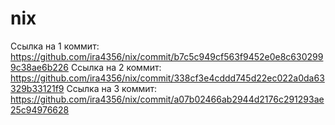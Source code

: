 # nix
Ссылка на 1 коммит: https://github.com/ira4356/nix/commit/b7c5c949cf563f9452e0e8c6302999c38ae6b226
Ссылка на 2 коммит: https://github.com/ira4356/nix/commit/338cf3e4cddd745d22ec022a0da63329b33121f9
Ссылка на 3 коммит: https://github.com/ira4356/nix/commit/a07b02466ab2944d2176c291293ae25c94976628
